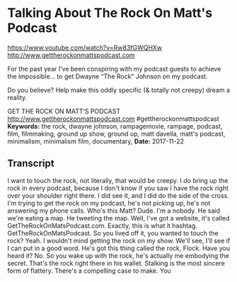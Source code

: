 # Talking About The Rock On Matt's Podcast
https://www.youtube.com/watch?v=Rw83fGWQHXw
http://www.gettherockonmattspodcast.com

For the past year I’ve been conspiring with my podcast guests to achieve the impossible… to get Dwayne “The Rock” Johnson on my podcast.

Do you believe? Help make this oddly specific (& totally not creepy) dream a reality.

GET THE ROCK ON MATT’S PODCAST
http://www.gettherockonmattspodcast.com
#gettherockonmattspodcast
**Keywords:** the rock, dwayne johnson, rampagemovie, rampage, podcast, film, filmmaking, ground up show, ground up, matt davella, matt's podcast, minimalism, minimalism film, documentary, 
**Date:** 2017-11-22

## Transcript
 I want to touch the rock, not literally, that would be creepy. I do bring up the rock in every podcast, because I don't know if you saw I have the rock right over your shoulder right there. I did see it, and I did do the side of the cross. I'm trying to get the rock on my podcast, he's not picking up, he's not answering my phone calls. Who's this Matt? Dude. I'm a nobody. He said we're eating a map. He tweeting the map. Well, I've got a website, it's called GetTheRockOnMatsPodcast.com. Exactly, this is what it hashtag. GetTheRockOnMatsPodcast. So you lived off it, you wanted to touch the rock? Yeah. I wouldn't mind getting the rock on my show. We'll see, I'll see if I can put in a good word. He's got this thing called the rock, Flock. Have you heard it? No. So you wake up with the rock, he's actually me embodying the secret. That's the rock right there in his wallet. Stalking is the most sincere form of flattery. There's a compelling case to make. You
